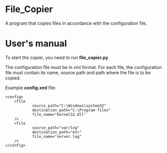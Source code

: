 # File_Copier

A program that copies files in accordance with the configuration file.

# User's manual

To start the copier, you need to run **file_copier.py**

The configuration file must be in xml format. 
For each file, the configuration file must contain its name, source path and path where the file is to be copied.

Example 
**config.xml** file:

    <config>
        <file
                source_path="C:\Windows\system32"
                destination_path="C:\Program files"
                file_name="kernel32.dll"
        />
        <file
                source_path="var/log"
                destination_path="etc"
                file_name="server.log"
        />
    </config>



